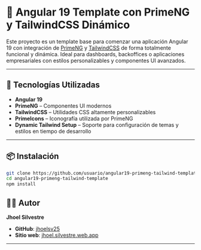 # 🧩 Angular 19 Template con PrimeNG y TailwindCSS Dinámico

Este proyecto es un template base para comenzar una aplicación Angular 19 con integración de [PrimeNG](https://primeng.org/) y [TailwindCSS](https://tailwindcss.com/) de forma totalmente funcional y dinámica. Ideal para dashboards, backoffices o aplicaciones empresariales con estilos personalizables y componentes UI avanzados.

---

## 🚀 Tecnologías Utilizadas

- **Angular 19**
- **PrimeNG** – Componentes UI modernos
- **TailwindCSS** – Utilidades CSS altamente personalizables
- **PrimeIcons** – Iconografía utilizada por PrimeNG
- **Dynamic Tailwind Setup** – Soporte para configuración de temas y estilos en tiempo de desarrollo

---

## 📦 Instalación

```bash
git clone https://github.com/usuario/angular19-primeng-tailwind-template.git
cd angular19-primeng-tailwind-template
npm install
```


## 🧑‍💻 Autor

**Jhoel Silvestre**

- **GitHub**: [jhoelsv25](https://github.com/jhoelsv25)
- **Sitio web**: [jhoel.silvestre.web.app](https://jhoel.silvestre.web.app)

---
